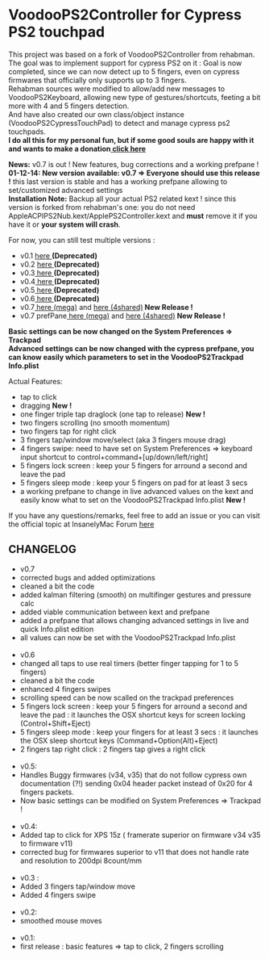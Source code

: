 <h1>VoodooPS2Controller for Cypress PS2 touchpad</h1>
This project was based on a fork of VoodooPS2Controller from rehabman.<br />
The goal was to implement support for cypress PS2 on it : Goal is now completed, since we can now detect up to 5 fingers, even on cypress firmwares that officially only supports up to 3 fingers. <br />
Rehabman sources were modified to allow/add new messages to VoodooPS2Keyboard, allowing new type of gestures/shortcuts, feeting a bit more with 4 and 5 fingers detection.<br />
And have also created our own class/object instance (VoodooPS2CypressTouchPad) to detect and manage cypress ps2 touchpads.<br />
<b>I do all this for my personal fun, but if some good souls are happy with it and wants to make a donation<a href='https://www.paypal.com/cgi-bin/webscr?cmd=_donations&business=ulysse31%40gmail%2ecom&lc=FR&item_name=ulysse31&no_note=0&currency_code=EUR&bn=PP%2dDonationsBF%3abtn_donateCC_LG%2egif%3aNonHostedGuest'> click here</a></b>
<br />

<b>News:</b> v0.7 is out ! New features, bug corrections and a working prefpane !<br />
<b>01-12-14: New version available: v0.7 => Everyone should use this release !</b> this last version is stable and has a working prefpane allowing to set/customized advanced settings<br />
<b>Installation Note:</b> Backup all your actual PS2 related kext ! since this version is forked from rehabman's one: you do not need AppleACPIPS2Nub.kext/ApplePS2Controller.kext and <b>must</b> remove it if you have it or <b>your system will crash</b>.<br />

For now, you can still test multiple versions :
<ul>
<li>v0.1 <a href='https://mega.co.nz/#!h5wxyD6b!S15aBHOJCsZLNTadG997fgT6e1wCzWD0RqzogCL53lc'>here </a><b>(Deprecated)</b></li>
<li>v0.2 <a href='https://mega.co.nz/#!41BSXJ4C!b09J-yD1aEV5JeHRUDebkjtEfWtLbGXxfkBnhwZkhKg'>here </a><b>(Deprecated)</b></li>
<li>v0.3<a href='https://mega.co.nz/#!MhQw0LBY!bLorvyqsfO5lOjA8AOwWthPuPtxPOYsOcrBIQSg8h1c'> here </a><b>(Deprecated)</b></li>
<li>v0.4<a href='https://mega.co.nz/#!B4ITXC6T!FbCkQ0Wo3LFvG_dFi6gpe18eZFlRduoUecVdvPpeugs'> here </a><b>(Deprecated)</b></li>
<li>v0.5<a href='https://mega.co.nz/#!l4BxSRoZ!JpIZkVpxx7TJzf99avhTfyyosU4w8Js7zxVpgTPfpck'> here </a><b>(Deprecated)</b></li>
<li>v0.6<a href='https://mega.co.nz/#!o8YCmYRC!ehz1Qn_AJrngTX3zLZRzMl-cpVcKQ2cq6XUzbn4KWIA'> here </a><b>(Deprecated)</b></li>
<li>v0.7<a href='https://mega.co.nz/#!w94AXTra!CHDT0UMuC7jJ0s5C9eaQRHnZIolqKej27i1rldfThAA'> here (mega)</a> and <a href='http://www.4shared.com/zip/H8Qwo-hJce/VoodooPS2Controllerkext.html'> here (4shared)</a><b> New Release !</b></li>
<li>v0.7 prefPane<a href='https://mega.co.nz/#!kg41BaSb!Ji6ipV_eAbtcuY6BsdIJClghg-R0tfn3JxkVh9DlzeE'> here (mega)</a> and <a href='http://www.4shared.com/zip/qr1KXG7lba/VoodooPS2cypressPaneprefPane.html'> here (4shared)</a><b> New Release !</b></li>
</ul>

<b>Basic settings can be now changed on the System Preferences => Trackpad</b><br />
<b>Advanced settings can be now changed with the cypress prefpane, you can know easily which parameters to set in the VoodooPS2Trackpad Info.plist</b><br />

Actual Features:
<ul>
<li>tap to click</li>
<li>dragging <b>New !</b></li>
<li>one finger triple tap draglock (one tap to release) <b>New !</b></li>
<li>two fingers scrolling (no smooth momentum)</li>
<li>two fingers tap for right click</li>
<li>3 fingers tap/window move/select (aka 3 fingers mouse drag)</li>
<li>4 fingers swipe: need to have set on System Preferences => keyboard input shortcut to control+command+[up/down/left/right]</li>
<li>5 fingers lock screen : keep your 5 fingers for arround a second and leave the pad </li>
<li>5 fingers sleep mode : keep your 5 fingers on pad for at least 3 secs</li>
<li>a working prefpane to change in live advanced values on the kext and easily know what to set on the VoodooPS2Trackpad Info.plist <b>New !</b></li>
</ul>

If you have any questions/remarks, feel free to add an issue or you can visit the official topic at InsanelyMac Forum <a href='http://www.insanelymac.com/forum/topic/294608-cypress-ps2-trackpad-kext/'>here</a><br />




<h2>CHANGELOG</h2>

<ul>

<li>v0.7</li>

<li>corrected bugs and added optimizations</li>
<li>cleaned a bit the code</li>
<li>added kalman filtering (smooth) on multifinger gestures and pressure calc</li>
<li>added viable communication between kext and prefpane</li>
<li>added a prefpane that allows changing advanced settings in live and quick Info.plist edition</li>
<li> all values can now be set with the VoodooPS2Trackpad Info.plist</li>
<br />


<li>v0.6</li>

<li>changed all taps to use real timers (better finger tapping for 1 to 5 fingers)</li>
<li>cleaned a bit the code</li>
<li>enhanced 4 fingers swipes</li>
<li>scrolling speed can be now scalled on the trackpad preferences</li>
<li>5 fingers lock screen : keep your 5 fingers for arround a second and leave the pad : it launches the OSX shortcut keys for screen locking (Control+Shift+Eject)</li>
<li>5 fingers sleep mode : keep your fingers for at least 3 secs : it launches the OSX sleep shortcut keys (Command+Option(Alt)+Eject)</li>
<li>2 fingers tap right click : 2 fingers tap gives a right click</li>
<br />


<li>v0.5:</li>

<li>Handles Buggy firmwares (v34, v35) that do not follow cypress own documentation (?!) sending 0x04 header packet instead of 0x20 for 4 fingers packets.</li>
<li>Now basic settings can be modified on System Preferences => Trackpad !</li>
<br />

<li>v0.4:</li>

<li>Added tap to click for XPS 15z ( framerate superior on firmware v34 v35 to firmware v11)</li>
<li>corrected bug for firmwares superior to v11 that does not handle rate and resolution to 200dpi 8count/mm</li>
<br />

<li>v0.3 :</li>

<li>Added 3 fingers tap/window move</li>
<li>Added 4 fingers swipe</li>
<br />

<li>v0.2:</li>

<li>smoothed mouse moves</li>
<br />

<li>v0.1:</li>

<li>first release : basic features => tap to click, 2 fingers scrolling</li>

<blockquote></ul>